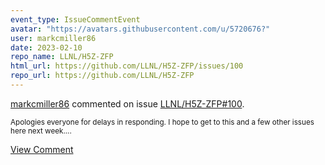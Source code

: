 ```yaml
---
event_type: IssueCommentEvent
avatar: "https://avatars.githubusercontent.com/u/5720676?"
user: markcmiller86
date: 2023-02-10
repo_name: LLNL/H5Z-ZFP
html_url: https://github.com/LLNL/H5Z-ZFP/issues/100
repo_url: https://github.com/LLNL/H5Z-ZFP
---
```


<a href='https://github.com/markcmiller86' target='_blank'>markcmiller86</a> commented on issue <a href='https://github.com/LLNL/H5Z-ZFP/issues/100' target='_blank'>LLNL/H5Z-ZFP#100</a>.

<small>Apologies everyone for delays in responding. I hope to get to this and a few other issues here next week....</small>

<a href='https://github.com/LLNL/H5Z-ZFP/issues/100' target='_blank'>View Comment</a>